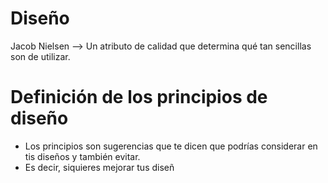 # Diseño
Jacob Nielsen -->  Un atributo de calidad que determina qué tan sencillas son de utilizar.
# Definición de los principios de diseño
- Los principios son sugerencias que te dicen que podrías considerar en tis diseños y también evitar.
- Es decir, siquieres mejorar tus diseñ